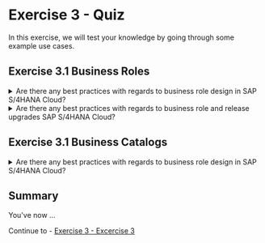 # Exercise 3 - Quiz

In this exercise, we will test your knowledge by going through some example use cases. 

## Exercise 3.1 Business Roles

<details>
  <summary>Are there any best practices with regards to business role design in SAP S/4HANA Cloud?</summary>
  <p>Content 1 Content 1 Content 1 Content 1 Content 1</p>
</details>

<details>
  <summary>Are there any best practices with regards to business role and release upgrades SAP S/4HANA Cloud?</summary>
  <p>Yes, SAP provides guidance with the SAP S/4HANA Cloud Identity and Access Management Release Activities guide in the [SAP Activate Roadmap](https://support.sap.com/content/dam/SAAP/SAP_Activate/S4H_1072%20SAP%20S4HC%20IAM%20Release%20Activities%20_%203SL.pdf).</p>
</details>

## Exercise 3.1 Business Catalogs

<details>
  <summary>Are there any best practices with regards to business role design in SAP S/4HANA Cloud?</summary>
  <p>Content 1 Content 1 Content 1 Content 1 Content 1</p>
</details>

## Summary

You've now ...

Continue to - [Exercise 3 - Excercise 3 ](../ex3/README.md)
